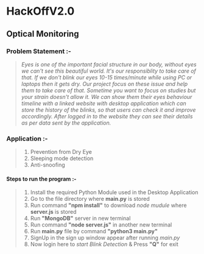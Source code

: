 # HackOffV2.0
## Optical Monitoring

### Problem Statement :-

>*Eyes is one of the important facial structure in our body, without eyes we can't see this beautiful world. It's our responsiblity to take care of that. If we don't blink our eyes 10-15 times/minute while using PC or laptops then it gets dry. Our project focus on these issue and help them to take care of that. Sometime you want to focus on studies but your strain doesn't allow it. We can show them their eyes behaviour timeline with a linked website with desktop application which can store the history of the blinks, so that users can check it and improve accordingly. After logged in to the website they can see their details as per data sent by the application.*

### Application :-

>1. Prevention from Dry Eye
>2. Sleeping mode detection
>3. Anti-snoofing

#### Steps to run the program :-

>1. Install the required Python Module used in the Desktop Application
>2. Go to the file directory where **main.py** is stored
>3. Run command **"npm install"** to download *node mudule* where **server.js** is stored
>4. Run **"MongoDB"** server in new terminal
>5. Run command **"node server.js"** in another new terminal
>6. Run **main.py** file by command **"python3 main.py"**
>7. SignUp in the sign up window appear after running *main.py*
>8. Now login here to *start Blink Detection* & Press **"Q"** for exit

